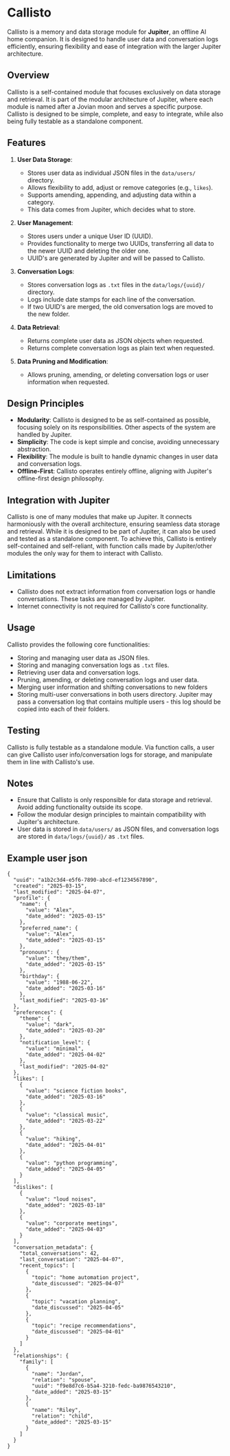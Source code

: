 # Callisto

Callisto is a memory and data storage module for **Jupiter**, an offline AI home companion. It is designed to handle user data and conversation logs efficiently, ensuring flexibility and ease of integration with the larger Jupiter architecture.

## Overview

Callisto is a self-contained module that focuses exclusively on data storage and retrieval. It is part of the modular architecture of Jupiter, where each module is named after a Jovian moon and serves a specific purpose. Callisto is designed to be simple, complete, and easy to integrate, while also being fully testable as a standalone component.

## Features

1. **User Data Storage**:
   - Stores user data as individual JSON files in the `data/users/` directory.
   - Allows flexibility to add, adjust or remove categories (e.g., `likes`).
   - Supports amending, appending, and adjusting data within a category.
   - This data comes from Jupiter, which decides what to store.

2. **User Management**:
   - Stores users under a unique User ID (UUID).
   - Provides functionality to merge two UUIDs, transferring all data to the newer UUID and deleting the older one.
   - UUID's are generated by Jupiter and will be passed to Callisto.

3. **Conversation Logs**:
   - Stores conversation logs as `.txt` files in the `data/logs/{uuid}/` directory.
   - Logs include date stamps for each line of the conversation.
   - If two UUID's are merged, the old conversation logs are moved to the new folder.

4. **Data Retrieval**:
   - Returns complete user data as JSON objects when requested.
   - Returns complete conversation logs as plain text when requested.

5. **Data Pruning and Modification**:
   - Allows pruning, amending, or deleting conversation logs or user information when requested.

## Design Principles

- **Modularity**: Callisto is designed to be as self-contained as possible, focusing solely on its responsibilities. Other aspects of the system are handled by Jupiter.
- **Simplicity**: The code is kept simple and concise, avoiding unnecessary abstraction.
- **Flexibility**: The module is built to handle dynamic changes in user data and conversation logs.
- **Offline-First**: Callisto operates entirely offline, aligning with Jupiter's offline-first design philosophy.

## Integration with Jupiter

Callisto is one of many modules that make up Jupiter. It connects harmoniously with the overall architecture, ensuring seamless data storage and retrieval. While it is designed to be part of Jupiter, it can also be used and tested as a standalone component. 
To achieve this, Callisto is entirely self-contained and self-reliant, with function calls made by Jupiter/other modules the only way for them to interact with Callisto.

## Limitations

- Callisto does not extract information from conversation logs or handle conversations. These tasks are managed by Jupiter.
- Internet connectivity is not required for Callisto's core functionality.

## Usage

Callisto provides the following core functionalities:
- Storing and managing user data as JSON files.
- Storing and managing conversation logs as `.txt` files.
- Retrieving user data and conversation logs.
- Pruning, amending, or deleting conversation logs and user data.
- Merging user information and shifting conversations to new folders
- Storing multi-user conversations in both users directory. Jupiter may pass a conversation log that contains multiple users - this log should be copied into each of their folders.

## Testing

Callisto is fully testable as a standalone module. Via function calls, a user can give Callisto user info/conversation logs for storage, and manipulate them in line with Callisto's use.

## Notes

- Ensure that Callisto is only responsible for data storage and retrieval. Avoid adding functionality outside its scope.
- Follow the modular design principles to maintain compatibility with Jupiter's architecture.
- User data is stored in `data/users/` as JSON files, and conversation logs are stored in `data/logs/{uuid}/` as `.txt` files.

## Example user json
```
{
  "uuid": "a1b2c3d4-e5f6-7890-abcd-ef1234567890",
  "created": "2025-03-15",
  "last_modified": "2025-04-07",
  "profile": {
    "name": {
      "value": "Alex",
      "date_added": "2025-03-15"
    },
    "preferred_name": {
      "value": "Alex", 
      "date_added": "2025-03-15"
    },
    "pronouns": {
      "value": "they/them",
      "date_added": "2025-03-15"
    },
    "birthday": {
      "value": "1988-06-22",
      "date_added": "2025-03-16"
    },
    "last_modified": "2025-03-16"
  },
  "preferences": {
    "theme": {
      "value": "dark",
      "date_added": "2025-03-20"
    },
    "notification_level": {
      "value": "minimal",
      "date_added": "2025-04-02"
    },
    "last_modified": "2025-04-02"
  },
  "likes": [
    {
      "value": "science fiction books",
      "date_added": "2025-03-16"
    },
    {
      "value": "classical music",
      "date_added": "2025-03-22"
    },
    {
      "value": "hiking",
      "date_added": "2025-04-01"
    },
    {
      "value": "python programming",
      "date_added": "2025-04-05"
    }
  ],
  "dislikes": [
    {
      "value": "loud noises",
      "date_added": "2025-03-18"
    },
    {
      "value": "corporate meetings",
      "date_added": "2025-04-03"
    }
  ],
  "conversation_metadata": {
    "total_conversations": 42,
    "last_conversation": "2025-04-07",
    "recent_topics": [
      {
        "topic": "home automation project",
        "date_discussed": "2025-04-07"
      },
      {
        "topic": "vacation planning",
        "date_discussed": "2025-04-05"
      },
      {
        "topic": "recipe recommendations",
        "date_discussed": "2025-04-01"
      }
    ]
  },
  "relationships": {
    "family": [
      {
        "name": "Jordan", 
        "relation": "spouse", 
        "uuid": "f9e8d7c6-b5a4-3210-fedc-ba9876543210",
        "date_added": "2025-03-15"
      },
      {
        "name": "Riley", 
        "relation": "child",
        "date_added": "2025-03-15"
      }
    ]
  }
}
```
